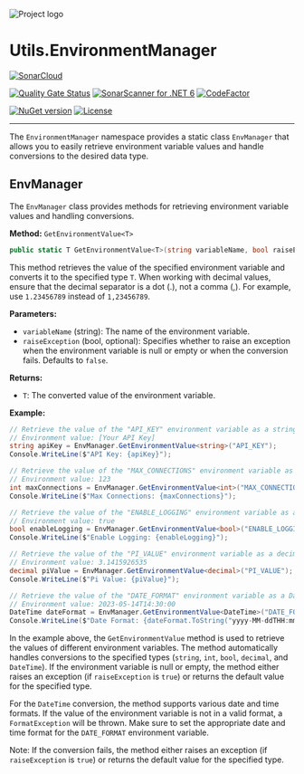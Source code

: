 ![Project logo](https://github.com/ArdenHide/Utils.EnvironmentManager/blob/main/logo/1000x1000.png)

# Utils.EnvironmentManager

[![SonarCloud](https://sonarcloud.io/images/project_badges/sonarcloud-white.svg)](https://sonarcloud.io/summary/new_code?id=Utils.EnvironmentManager)

[![Quality Gate Status](https://sonarcloud.io/api/project_badges/measure?project=Utils.EnvironmentManager&metric=alert_status)](https://sonarcloud.io/summary/new_code?id=Utils.EnvironmentManager)
[![SonarScanner for .NET 6](https://github.com/ArdenHide/Utils.EnvironmentManager/actions/workflows/dotnet.yml/badge.svg)](https://github.com/ArdenHide/Utils.EnvironmentManager/actions/workflows/dotnet.yml)
[![CodeFactor](https://www.codefactor.io/repository/github/ardenhide/utils.environmentmanager/badge)](https://www.codefactor.io/repository/github/ardenhide/utils.environmentmanager)

[![NuGet version](https://badge.fury.io/nu/Utils.EnvironmentManager.svg)](https://badge.fury.io/nu/Utils.EnvironmentManager)
[![License](https://img.shields.io/badge/License-MIT-yellow.svg)](https://github.com/ArdenHide/Utils.EnvironmentManager/blob/main/LICENSE)

---

The `EnvironmentManager` namespace provides a static class `EnvManager` that allows you to easily retrieve environment variable values and handle conversions to the desired data type.

## EnvManager

The `EnvManager` class provides methods for retrieving environment variable values and handling conversions.

**Method:** `GetEnvironmentValue<T>`

```csharp
public static T GetEnvironmentValue<T>(string variableName, bool raiseException = false)
```

This method retrieves the value of the specified environment variable and converts it to the specified type `T`. When working with decimal values, ensure that the decimal separator is a dot (.), not a comma (,). For example, use `1.23456789` instead of `1,23456789`.

**Parameters:**

- `variableName` (string): The name of the environment variable.
- `raiseException` (bool, optional): Specifies whether to raise an exception when the environment variable is null or empty or when the conversion fails. Defaults to `false`.

**Returns:**

- `T`: The converted value of the environment variable.

**Example:**

```csharp
// Retrieve the value of the "API_KEY" environment variable as a string
// Environment value: [Your API Key]
string apiKey = EnvManager.GetEnvironmentValue<string>("API_KEY");
Console.WriteLine($"API Key: {apiKey}");

// Retrieve the value of the "MAX_CONNECTIONS" environment variable as an integer
// Environment value: 123
int maxConnections = EnvManager.GetEnvironmentValue<int>("MAX_CONNECTIONS");
Console.WriteLine($"Max Connections: {maxConnections}");

// Retrieve the value of the "ENABLE_LOGGING" environment variable as a boolean
// Environment value: true
bool enableLogging = EnvManager.GetEnvironmentValue<bool>("ENABLE_LOGGING");
Console.WriteLine($"Enable Logging: {enableLogging}");

// Retrieve the value of the "PI_VALUE" environment variable as a decimal
// Environment value: 3.1415926535
decimal piValue = EnvManager.GetEnvironmentValue<decimal>("PI_VALUE");
Console.WriteLine($"Pi Value: {piValue}");

// Retrieve the value of the "DATE_FORMAT" environment variable as a DateTime
// Environment value: 2023-05-14T14:30:00
DateTime dateFormat = EnvManager.GetEnvironmentValue<DateTime>("DATE_FORMAT");
Console.WriteLine($"Date Format: {dateFormat.ToString("yyyy-MM-ddTHH:mm:ss")}");
```

In the example above, the `GetEnvironmentValue` method is used to retrieve the values of different environment variables. The method automatically handles conversions to the specified types (`string`, `int`, `bool`, `decimal`, and `DateTime`). If the environment variable is null or empty, the method either raises an exception (if `raiseException` is `true`) or returns the default value for the specified type.

For the `DateTime` conversion, the method supports various date and time formats. If the value of the environment variable is not in a valid format, a `FormatException` will be thrown. Make sure to set the appropriate date and time format for the `DATE_FORMAT` environment variable.

Note: If the conversion fails, the method either raises an exception (if `raiseException` is `true`) or returns the default value for the specified type.
